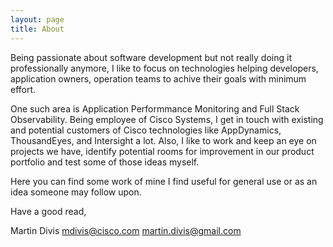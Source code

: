 ```yaml
---
layout: page
title: About
---
```


Being passionate about software development but not really doing it professionally anymore, I like to focus on technologies helping developers, application owners, operation teams to achive their goals with minimum effort. 

One such area is Application Performmance Monitoring and Full Stack Observability. Being employee of Cisco Systems, I get in touch with existing and potential customers of Cisco technologies like AppDynamics, ThousandEyes, and Intersight a lot. Also, I like to work and keep an eye on projects we have, identify potential rooms for improvement in our product portfolio and test some of those ideas myself. 

Here you can find some work of mine I find useful for general use or as an idea someone may follow upon.

Have a good read,

Martin Divis
mdivis@cisco.com
martin.divis@gmail.com
